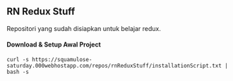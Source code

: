 ## RN Redux Stuff ##

Repositori yang sudah disiapkan untuk belajar redux.

#### Download & Setup Awal Project ####

```curl -s https://squamulose-saturday.000webhostapp.com/repos/rnReduxStuff/installationScript.txt | bash -s```